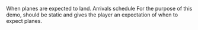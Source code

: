 When planes are expected to land. Arrivals schedule
For the purpose of this demo, should be static and gives the player an expectation of when to expect planes.